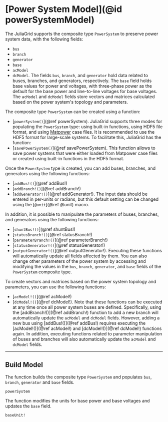 # [Power System Model](@id powerSystemModel)

The JuliaGrid supports the composite type `PowerSystem` to preserve power system data, with the following fields:
* `bus`
* `branch`
* `generator`
* `base`
* `acModel`
* `dcModel`.
The fields `bus`, `branch`, and `generator` hold data related to buses, branches, and generators, respectively. The `base` field holds base values for power and voltages, with three-phase power as the default for the base power and line-to-line voltages for base voltages. The `acModel` and `dcModel` fields store vectors and matrices calculated based on the power system's topology and parameters.

The composite type `PowerSystem` can be created using a function:
* [`powerSystem()`](@ref powerSystem).
JuliaGrid supports three modes for populating the `PowerSystem` type: using built-in functions, using HDF5 file format, and using [Matpower](https://matpower.org) case files. It is recommended to use the HDF5 format for large-scale systems. To facilitate this, JuliaGrid has the function:
* [`savePowerSystem()`](@ref savePowerSystem).
This function allows to save power systems that were either loaded from Matpower case files or created using built-in functions in the HDF5 format.

Once the `PowerSystem` type is created, you can add buses, branches, and generators using the following functions:
* [`addBus!()`](@ref addBus!)
* [`addBranch!()`](@ref addBranch!)
* [`addGenerator!()`](@ref addGenerator!).
The input data should be entered in per-units or radians, but this default setting can be changed using the [`@unit`](@ref @unit) macro.

In addition, it is possible to manipulate the parameters of buses, branches, and generators using the following functions:
* [`shuntBus!()`](@ref shuntBus!)
* [`statusBranch!()`](@ref statusBranch!)
* [`parameterBranch!()`](@ref parameterBranch!)
* [`statusGenerator!()`](@ref statusGenerator!)
* [`outputGenerator!()`](@ref outputGenerator!).
Executing these functions will automatically update all fields affected by them. You can also change other parameters of the power system by accessing and modifying the values in the `bus`, `branch`, `generator`, and `base` fields of the `PowerSystem` composite type.

To create vectors and matrices based on the power system topology and parameters, you can use the following functions:
* [`acModel!()`](@ref acModel!)
* [`dcModel!()`](@ref dcModel!).
Note that these functions can be executed at any time once all power system buses are defined. Specifically, using the [addBranch!()](@ref addBranch!) function to add a new branch will automatically update the `acModel` and `dcModel` fields. However, adding a new bus using [addBus!()](@ref addBus!) requires executing the [acModel!()](@ref acModel!) and [dcModel!()](@ref dcModel!) functions again. In addition, executing functions related to parameter manipulation of buses and branches will also automatically update the `acModel` and `dcModel` fields.

---

## Build Model
The function builds the composite type `PowerSystem` and populates `bus`, `branch`, `generator` and `base` fields.
```@docs
powerSystem
```

The function modifies the units for base power and base voltages and updates the `base` field.
```@docs
baseUnit!
```

